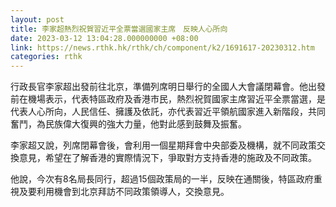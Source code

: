 ```yaml
---
layout: post
title: 李家超熱烈祝賀習近平全票當選國家主席　反映人心所向
date: 2023-03-12 13:04:28.000000000 +08:00
link: https://news.rthk.hk/rthk/ch/component/k2/1691617-20230312.htm
categories: rthk
---
```


行政長官李家超出發前往北京，準備列席明日舉行的全國人大會議閉幕會。他出發前在機場表示，代表特區政府及香港市民，熱烈祝賀國家主席習近平全票當選，是代表人心所向，人民信任、擁護及依託，亦代表習近平領航國家進入新階段，共同奮鬥，為民族偉大復興的強大力量，他對此感到鼓舞及振奮。

李家超又說，列席閉幕會後，會利用一個星期拜會中央部委及機構，就不同政策交換意見，希望在了解香港的實際情況下，爭取對方支持香港的施政及不同政策。

他說，今次有8名局長同行，超過15個政策局的一半，反映在通關後，特區政府重視及要利用機會到北京拜訪不同政策領導人，交換意見。
